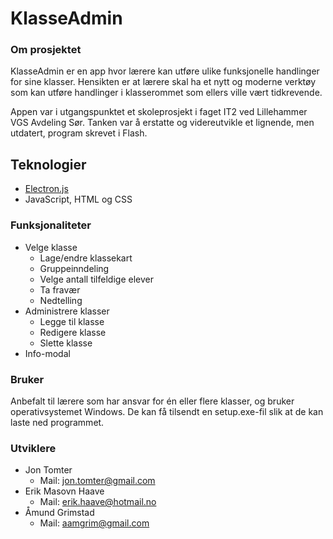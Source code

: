 # KlasseAdmin

### Om prosjektet
KlasseAdmin er en app hvor lærere kan utføre ulike funksjonelle handlinger for sine klasser.
Hensikten er at lærere skal ha et nytt og moderne verktøy som kan utføre handlinger
i klasserommet som ellers ville vært tidkrevende. 

Appen var i utgangspunktet et skoleprosjekt i faget IT2 ved Lillehammer VGS Avdeling Sør. Tanken var å erstatte og videreutvikle et lignende, men utdatert, program skrevet i Flash.


## Teknologier
- [Electron.js](https://www.electronjs.org/)
- JavaScript, HTML og CSS

### Funksjonaliteter
- Velge klasse
  - Lage/endre klassekart
  - Gruppeinndeling
  - Velge antall tilfeldige elever
  - Ta fravær
  - Nedtelling
- Administrere klasser
  - Legge til klasse
  - Redigere klasse
  - Slette klasse
- Info-modal

### Bruker
Anbefalt til lærere som har ansvar for én eller flere klasser, og bruker operativsystemet Windows.
De kan få tilsendt en setup.exe-fil slik at de kan laste ned programmet.

### Utviklere
- Jon Tomter
  - Mail: jon.tomter@gmail.com
- Erik Masovn Haave
  - Mail: erik.haave@hotmail.no
- Åmund Grimstad
  - Mail: aamgrim@gmail.com 
